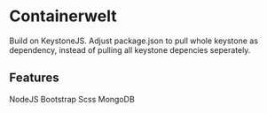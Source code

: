 # Containerwelt
Build on KeystoneJS. Adjust package.json to pull whole keystone as dependency, instead of pulling all keystone depencies seperately.

## Features
NodeJS
Bootstrap Scss
MongoDB
